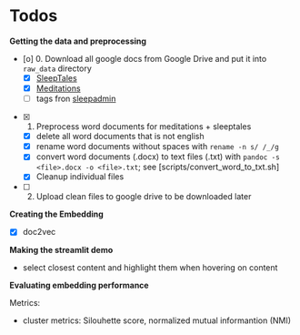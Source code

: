 # Todos

**Getting the data and preprocessing**

- [o] 0. Download all google docs from Google Drive and put it into `raw_data` directory
	- [X] [SleepTales](https://drive.google.com/drive/folders/1qdk0Su_vD7hXMlK44wG3p2-EPpb53K8j)
	- [X] [Meditations](https://drive.google.com/drive/folders/1caTUsbK7GBT5-ec4hNX7GL9dnxJNh7se?q=type:document%20parent:1caTUsbK7GBT5-ec4hNX7GL9dnxJNh7se)
	- [ ] tags fron [sleepadmin](https://sleepadmin.ipnos.com/database)
- [X] 1. Preprocess word documents for meditations + sleeptales
	- [X] delete all word documents that is not english
	- [X] rename word documents without spaces with `rename -n s/ /_/g`
	- [X] convert word documents (.docx) to text files (.txt) with `pandoc -s <file>.docx -o <file>.txt`; see [scripts/convert_word_to_txt.sh]
	- [X] Cleanup individual files
- [ ] 2. Upload clean files to google drive to be downloaded later

**Creating the Embedding**

- [X] doc2vec


**Making the streamlit demo**

- select closest content and highlight them when hovering on content



**Evaluating embedding performance**

Metrics:
- cluster metrics: Silouhette score, normalized mutual informantion (NMI)
